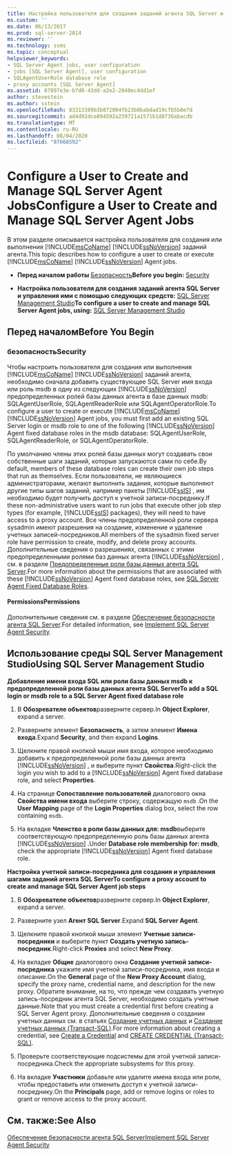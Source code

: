 ```yaml
---
title: Настройка пользователя для создания заданий агента SQL Server и управления ими | Документация Майкрософт
ms.custom: ''
ms.date: 06/13/2017
ms.prod: sql-server-2014
ms.reviewer: ''
ms.technology: ssms
ms.topic: conceptual
helpviewer_keywords:
- SQL Server Agent jobs, user configuration
- jobs [SQL Server Agent], user configuration
- SQLAgentUserRole database role
- proxy accounts [SQL Server Agent]
ms.assetid: 67897e3e-b7d0-43dd-a2e2-2840ec4dd1ef
author: stevestein
ms.author: sstein
ms.openlocfilehash: 83313389b3b872004fb23b0babdad19cfb5b8e7d
ms.sourcegitcommit: ad4d92dce894592a259721a1571b1d8736abacdb
ms.translationtype: MT
ms.contentlocale: ru-RU
ms.lasthandoff: 08/04/2020
ms.locfileid: "87668592"
---
```

# <a name="configure-a-user-to-create-and-manage-sql-server-agent-jobs"></a><span data-ttu-id="2f336-102">Configure a User to Create and Manage SQL Server Agent Jobs</span><span class="sxs-lookup"><span data-stu-id="2f336-102">Configure a User to Create and Manage SQL Server Agent Jobs</span></span>
  <span data-ttu-id="2f336-103">В этом разделе описывается настройка пользователя для создания или выполнения [!INCLUDE[msCoName](../../includes/msconame-md.md)] [!INCLUDE[ssNoVersion](../../includes/ssnoversion-md.md)] заданий агента.</span><span class="sxs-lookup"><span data-stu-id="2f336-103">This topic describes how to configure a user to create or execute [!INCLUDE[msCoName](../../includes/msconame-md.md)] [!INCLUDE[ssNoVersion](../../includes/ssnoversion-md.md)] Agent jobs.</span></span>  
  
-   <span data-ttu-id="2f336-104">**Перед началом работы**  [Безопасность](#Security)</span><span class="sxs-lookup"><span data-stu-id="2f336-104">**Before you begin:**  [Security](#Security)</span></span>  
  
-   <span data-ttu-id="2f336-105">**Настройка пользователя для создания заданий агента SQL Server и управления ими с помощью следующих средств:**  [SQL Server Management Studio](#SSMS)</span><span class="sxs-lookup"><span data-stu-id="2f336-105">**To configure a user to create and manage SQL Server Agent jobs, using:**  [SQL Server Management Studio](#SSMS)</span></span>  
  
##  <a name="before-you-begin"></a><a name="BeforeYouBegin"></a> <span data-ttu-id="2f336-106">Перед началом</span><span class="sxs-lookup"><span data-stu-id="2f336-106">Before You Begin</span></span>  
  
###  <a name="security"></a><a name="Security"></a> <span data-ttu-id="2f336-107">безопасность</span><span class="sxs-lookup"><span data-stu-id="2f336-107">Security</span></span>  
 <span data-ttu-id="2f336-108">Чтобы настроить пользователя для создания или выполнения [!INCLUDE[msCoName](../../includes/msconame-md.md)] [!INCLUDE[ssNoVersion](../../includes/ssnoversion-md.md)] заданий агента, необходимо сначала добавить существующее SQL Server имя входа или роль msdb в одну из следующих [!INCLUDE[ssNoVersion](../../includes/ssnoversion-md.md)] предопределенных ролей базы данных агента в базе данных msdb: SQLAgentUserRole, SQLAgentReaderRole или SQLAgentOperatorRole.</span><span class="sxs-lookup"><span data-stu-id="2f336-108">To configure a user to create or execute [!INCLUDE[msCoName](../../includes/msconame-md.md)] [!INCLUDE[ssNoVersion](../../includes/ssnoversion-md.md)] Agent jobs, you must first add an existing SQL Server login or msdb role to one of the following [!INCLUDE[ssNoVersion](../../includes/ssnoversion-md.md)] Agent fixed database roles in the msdb database: SQLAgentUserRole, SQLAgentReaderRole, or SQLAgentOperatorRole.</span></span>  
  
 <span data-ttu-id="2f336-109">По умолчанию члены этих ролей базы данных могут создавать свои собственные шаги заданий, которые запускаются сами по себе.</span><span class="sxs-lookup"><span data-stu-id="2f336-109">By default, members of these database roles can create their own job steps that run as themselves.</span></span> <span data-ttu-id="2f336-110">Если пользователи, не являющиеся администраторами, желают выполнить задания, которые выполняют другие типы шагов заданий, например пакеты [!INCLUDE[ssIS](../../includes/ssis-md.md)] , им необходимо будет получить доступ к учетной записи-посреднику.</span><span class="sxs-lookup"><span data-stu-id="2f336-110">If these non-administrative users want to run jobs that execute other job step types (for example, [!INCLUDE[ssIS](../../includes/ssis-md.md)] packages), they will need to have access to a proxy account.</span></span> <span data-ttu-id="2f336-111">Все члены предопределенной роли сервера sysadmin имеют разрешения на создание, изменение и удаление учетных записей-посредников.</span><span class="sxs-lookup"><span data-stu-id="2f336-111">All members of the sysadmin fixed server role have permission to create, modify, and delete proxy accounts.</span></span> <span data-ttu-id="2f336-112">Дополнительные сведения о разрешениях, связанных с этими предопределенными ролями баз данных агента [!INCLUDE[ssNoVersion](../../includes/ssnoversion-md.md)] , см. в разделе [Предопределенные роли базы данных агента SQL Server](sql-server-agent-fixed-database-roles.md).</span><span class="sxs-lookup"><span data-stu-id="2f336-112">For more information about the permissions that are associated with these [!INCLUDE[ssNoVersion](../../includes/ssnoversion-md.md)] Agent fixed database roles, see [SQL Server Agent Fixed Database Roles](sql-server-agent-fixed-database-roles.md).</span></span>  
  
####  <a name="permissions"></a><a name="Permissions"></a> <span data-ttu-id="2f336-113">Permissions</span><span class="sxs-lookup"><span data-stu-id="2f336-113">Permissions</span></span>  
 <span data-ttu-id="2f336-114">Дополнительные сведения см. в разделе [Обеспечение безопасности агента SQL Server](implement-sql-server-agent-security.md).</span><span class="sxs-lookup"><span data-stu-id="2f336-114">For detailed information, see [Implement SQL Server Agent Security](implement-sql-server-agent-security.md).</span></span>  
  
##  <a name="using-sql-server-management-studio"></a><a name="SSMS"></a> <span data-ttu-id="2f336-115">Использование среды SQL Server Management Studio</span><span class="sxs-lookup"><span data-stu-id="2f336-115">Using SQL Server Management Studio</span></span>  
 <span data-ttu-id="2f336-116">**Добавление имени входа SQL или роли базы данных msdb к предопределенной роли базы данных агента SQL Server**</span><span class="sxs-lookup"><span data-stu-id="2f336-116">**To add a SQL login or msdb role to a SQL Server Agent fixed database role**</span></span>  
  
1.  <span data-ttu-id="2f336-117">В **Обозревателе объектов**разверните сервер.</span><span class="sxs-lookup"><span data-stu-id="2f336-117">In **Object Explorer**, expand a server.</span></span>  
  
2.  <span data-ttu-id="2f336-118">Разверните элемент **Безопасность**, а затем элемент **Имена входа**.</span><span class="sxs-lookup"><span data-stu-id="2f336-118">Expand **Security**, and then expand **Logins**.</span></span>  
  
3.  <span data-ttu-id="2f336-119">Щелкните правой кнопкой мыши имя входа, которое необходимо добавить к предопределенной роли базы данных агента [!INCLUDE[ssNoVersion](../../includes/ssnoversion-md.md)] , и выберите пункт **Свойства**.</span><span class="sxs-lookup"><span data-stu-id="2f336-119">Right-click the login you wish to add to a [!INCLUDE[ssNoVersion](../../includes/ssnoversion-md.md)] Agent fixed database role, and select **Properties**.</span></span>  
  
4.  <span data-ttu-id="2f336-120">На странице **Сопоставление пользователей** диалогового окна **Свойства имени входа** выберите строку, содержащую `msdb` .</span><span class="sxs-lookup"><span data-stu-id="2f336-120">On the **User Mapping** page of the **Login Properties** dialog box, select the row containing `msdb`.</span></span>  
  
5.  <span data-ttu-id="2f336-121">На вкладке **Членство в роли базы данных для: msdb**выберите соответствующую предопределенную роль базы данных агента [!INCLUDE[ssNoVersion](../../includes/ssnoversion-md.md)] .</span><span class="sxs-lookup"><span data-stu-id="2f336-121">Under **Database role membership for: msdb**, check the appropriate [!INCLUDE[ssNoVersion](../../includes/ssnoversion-md.md)] Agent fixed database role.</span></span>  
  
 <span data-ttu-id="2f336-122">**Настройка учетной записи-посредника для создания и управления шагами заданий агента SQL Server**</span><span class="sxs-lookup"><span data-stu-id="2f336-122">**To configure a proxy account to create and manage SQL Server Agent job steps**</span></span>  
  
1.  <span data-ttu-id="2f336-123">В **Обозревателе объектов**разверните сервер.</span><span class="sxs-lookup"><span data-stu-id="2f336-123">In **Object Explorer**, expand a server.</span></span>  
  
2.  <span data-ttu-id="2f336-124">Разверните узел **Агент SQL Server**.</span><span class="sxs-lookup"><span data-stu-id="2f336-124">Expand **SQL Server Agent**.</span></span>  
  
3.  <span data-ttu-id="2f336-125">Щелкните правой кнопкой мыши элемент **Учетные записи-посредники** и выберите пункт **Создать учетную запись-посредник**.</span><span class="sxs-lookup"><span data-stu-id="2f336-125">Right-click **Proxies** and select **New Proxy**.</span></span>  
  
4.  <span data-ttu-id="2f336-126">На вкладке **Общие** диалогового окна **Создание учетной записи-посредника** укажите имя учетной записи-посредника, имя входа и описание.</span><span class="sxs-lookup"><span data-stu-id="2f336-126">On the **General** page of the **New Proxy Account** dialog, specify the proxy name, credential name, and description for the new proxy.</span></span> <span data-ttu-id="2f336-127">Обратите внимание, на то, что прежде чем создавать учетную запись-посредник агента SQL Server, необходимо создать учетные данные.</span><span class="sxs-lookup"><span data-stu-id="2f336-127">Note that you must create a credential first before creating a SQL Server Agent proxy.</span></span> <span data-ttu-id="2f336-128">Дополнительные сведения о создании учетных данных см. в статьях [Создание учетных данных](../../relational-databases/security/authentication-access/create-a-credential.md) и [Создание учетных данных &#40;Transact-SQL&#41;](/sql/t-sql/statements/create-credential-transact-sql).</span><span class="sxs-lookup"><span data-stu-id="2f336-128">For more information about creating a credential, see [Create a Credential](../../relational-databases/security/authentication-access/create-a-credential.md) and [CREATE CREDENTIAL &#40;Transact-SQL&#41;](/sql/t-sql/statements/create-credential-transact-sql).</span></span>  
  
5.  <span data-ttu-id="2f336-129">Проверьте соответствующие подсистемы для этой учетной записи-посредника.</span><span class="sxs-lookup"><span data-stu-id="2f336-129">Check the appropriate subsystems for this proxy.</span></span>  
  
6.  <span data-ttu-id="2f336-130">На вкладке **Участники** добавьте или удалите имена входа или роли, чтобы предоставить или отменить доступ к учетной записи-посреднику.</span><span class="sxs-lookup"><span data-stu-id="2f336-130">On the **Principals** page, add or remove logins or roles to grant or remove access to the proxy account.</span></span>  
  
## <a name="see-also"></a><span data-ttu-id="2f336-131">См. также:</span><span class="sxs-lookup"><span data-stu-id="2f336-131">See Also</span></span>  
 [<span data-ttu-id="2f336-132">Обеспечение безопасности агента SQL Server</span><span class="sxs-lookup"><span data-stu-id="2f336-132">Implement SQL Server Agent Security</span></span>](implement-sql-server-agent-security.md)  
  
  
